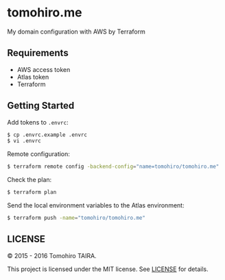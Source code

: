 tomohiro.me
================================================================================

My domain configuration with AWS by Terraform


Requirements
--------------------------------------------------------------------------------

- AWS access token
- Atlas token
- Terraform


Getting Started
--------------------------------------------------------------------------------

Add tokens to `.envrc`:

```sh
$ cp .envrc.example .envrc
$ vi .envrc
```

Remote configuration:

```sh
$ terraform remote config -backend-config="name=tomohiro/tomohiro.me"
```

Check the plan:

```sh
$ terraform plan
```

Send the local environment variables to the Atlas environment:

```sh
$ terraform push -name="tomohiro/tomohiro.me"
```


LICENSE
--------------------------------------------------------------------------------

&copy; 2015 - 2016 Tomohiro TAIRA.

This project is licensed under the MIT license. See [LICENSE](LICENSE) for details.
